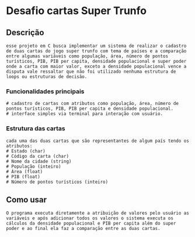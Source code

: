 # Desafio cartas Super Trunfo

## Descrição
    esse projeto em C busca implementar um sistema de realizar o cadastro de duas cartas do jogo super trunfo com tema de países e a comparação entre algumas variáveis como população, área, número de pontos turísticos, PIB, PIB per capita, densidade populacional e super poder onde a carta com maior valor, exceto a densidade populacional vence a disputa vale ressaltar que não foi utilizado nenhuma estrutura de loops ou estruturas de decisão.

### Funcionalidades principais
    # cadastro de cartas com atributos como população, área, número de pontos turísticos, PIB, PIB per capita e densidade populacional.
    # interface simples via terminal para interação com usuário.

### Estrutura das cartas
    cada uma das duas cartas que são representantes de algum país tendo os atributos:
    # Estado (char)
    # Código da carta (char)
    # Nome da cidade (string)
    # População (inteiro)
    # Área (float)
    # PIB (float)
    # Número de pontos turísticos (inteiro)

## Como usar
    O programa executa diretamente a atribuição de valores pelo usuário as variáveis e após adicionar todos os valores o sistema executa os cálculos da densidade populacional e PIB per capita além do super poder e ao final ela faz a comparação entre as duas cartas.  
